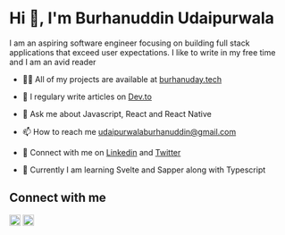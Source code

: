 # Hi 👋, I'm Burhanuddin Udaipurwala

I am an aspiring software engineer focusing on building full stack applications that exceed user expectations. I like to write in my free time and I am an avid reader

- 👨‍💻 All of my projects are available at [burhanuday.tech](https://burhanuday.tech)

- 📝 I regulary write articles on [Dev.to](https://dev.to/burhanuday)

- 💬 Ask me about Javascript, React and React Native

- 📫 How to reach me [udaipurwalaburhanuddin@gmail.com](mailto:udaipurwalaburhanuddin@gmail.com)

- 🤝 Connect with me on [Linkedin](https://www.linkedin.com/in/burhanuddin-udaipurwala/) and [Twitter](https://twitter.com/burhanuday)

- 📖 Currently I am learning Svelte and Sapper along with Typescript


## Connect with me

<a href="https://twitter.com/burhanuday" target="blank"><img align="center" src="https://cdn.jsdelivr.net/npm/simple-icons@3.0.1/icons/twitter.svg" alt="burhanuday" height="20" width="20" /></a>
<a href="https://linkedin.com/in/burhanuddin-udaipurwala" target="blank"><img align="center" src="https://cdn.jsdelivr.net/npm/simple-icons@3.0.1/icons/linkedin.svg" alt="burhanuddin-udaipurwala" height="20" width="20" /></a>
